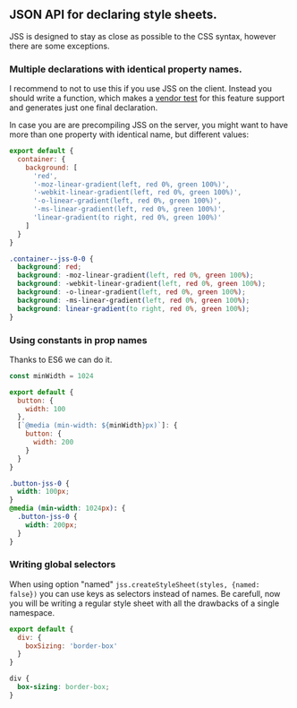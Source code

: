## JSON API for declaring style sheets.

JSS is designed to stay as close as possible to the CSS syntax, however there are some exceptions.

### Multiple declarations with identical property names.

I recommend to not to use this if you use JSS on the client. Instead you should write a function, which makes a [vendor test](https://github.com/jsstyles/css-vendor) for this feature support and generates just one final declaration.

In case you are are precompiling JSS on the server, you might want to have more than one property with identical name, but different values:

```javascript
export default {
  container: {
    background: [
      'red',
      '-moz-linear-gradient(left, red 0%, green 100%)',
      '-webkit-linear-gradient(left, red 0%, green 100%)',
      '-o-linear-gradient(left, red 0%, green 100%)',
      '-ms-linear-gradient(left, red 0%, green 100%)',
      'linear-gradient(to right, red 0%, green 100%)'
    ]
  }
}
```

```css
.container--jss-0-0 {
  background: red;
  background: -moz-linear-gradient(left, red 0%, green 100%);
  background: -webkit-linear-gradient(left, red 0%, green 100%);
  background: -o-linear-gradient(left, red 0%, green 100%);
  background: -ms-linear-gradient(left, red 0%, green 100%);
  background: linear-gradient(to right, red 0%, green 100%);
}
```

### Using constants in prop names

Thanks to ES6 we can do it.

```javascript
const minWidth = 1024

export default {
  button: {
    width: 100
  },
  [`@media (min-width: ${minWidth}px)`]: {
    button: {
      width: 200
    }
  }
}
```

```css
.button-jss-0 {
  width: 100px;
}
@media (min-width: 1024px): {
  .button-jss-0 {
    width: 200px;
  }
}
```

### Writing global selectors

When using option "named" `jss.createStyleSheet(styles, {named: false})` you can use keys as selectors instead of names. Be carefull, now you will be writing a regular style sheet with all the drawbacks of a single namespace.

```javascript
export default {
  div: {
    boxSizing: 'border-box'
  }
}
```

```css
div {
  box-sizing: border-box;
}
```



